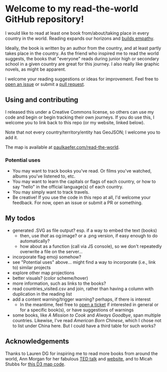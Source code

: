 # Welcome to my read-the-world GitHub repository!
I would like to read at least one book from/about/taking place in every country in the world. 
Reading expands our horizons and [builds empathy](https://www.theguardian.com/books/2013/oct/15/neil-gaiman-future-libraries-reading-daydreaming).

Ideally, the book is written by an author from the country, and at least partly takes place in the country. As the friend who inspired me to read the world suggests, the books that "everyone" reads during junior high or secondary school in a given country are great for this journey. I also really like graphic novels, as might be apparent.

I welcome your reading suggestions or ideas for improvement. Feel free to [open an issue](https://github.com/paulkaefer/read-the-world/issues)
or submit a [pull request](https://github.com/paulkaefer/read-the-world/pulls).

## Using and contributing
I released this under a Creative Commons license,
so others can use my code and begin or begin tracking their own journeys.
If you do use this, I welcome you to link back to this repo (or my website, linked below).

Note that not every country/territory/entity has GeoJSON;
I welcome you to add it.

The map is available at [paulkaefer.com/read-the-world](http://paulkaefer.com/read-the-world/).

### Potential uses
* You may want to track books you've read. Or films you've watched, albums you've listened to, etc.
* You may want to learn the capitals or flags of each country, or how to say "hello" in the official language(s) of each country.
* You may simply want to track travels.
* Be creative! If you use the code in this repo at all, I'd welcome your feedback. For now, open an issue or submit a PR or something.

## My todos
* generated .SVG as file output? esp. if a way to embed the text (books)
  * then, use *that* as og:image? or a .png version, if easy enough to do automatically?
  * how about as a function (call via JS console), so we don't repeatedly overwrite a file on the server...
* incorporate flag emoji somehow?
* see "Potential uses" above... might find a way to incorporate (i.e., link to) similar projects
* explore other map projections
* better visuals? (color scheme/hover)
* more information, such as links to the books?
* read countries_visited.csv and join, rather than having a column with duplication in the reading list
* add a content warning/trigger warning? perhaps, if there is interest
  * In the meantime, feel free to [open a ticket](https://github.com/paulkaefer/read-the-world/issues) if interested in general or for a specific book(s), or have suggestions of warnings
* some books, like *A Mission to Cook* and *Always Goodbye*, span multiple countries. Likewise, I've read *American Born Chinese*, which I chose not to list under China here. But I could have a third table for such works?

## Acknowledgements
Thanks to Lauren DG for inspiring me to read more books from around the world, Ann Morgan for her fabulous [TED talk](http://www.ted.com/talks/ann_morgan_my_year_reading_a_book_from_every_country_in_the_world) and [website](https://ayearofreadingtheworld.com/thelist/), and to Micah Stubbs for [this D3 map code](http://bl.ocks.org/micahstubbs/8e15870eb432a21f0bc4d3d527b2d14f).

